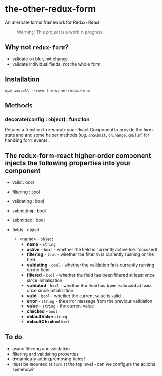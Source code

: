 # the-other-redux-form

An alternate forms framework for Redux+React. 

> Warning: This project is a work in progress

## Why not `redux-form`?

- validate on blur, not change
- validate individual fields, not the whole form

## Installation

    npm install --save the-other-redux-form

## Methods

### decorate(config : object) : function

Returns a function to decorate your React Component to provide the form state and and some helper methods (e.g. `onSubmit`, `onChange`, `onBlur`) for handling form events.

## The redux-form-react higher-order component injects the following properties into your component

- valid : bool
- filtering : bool
- validating : bool
- submitting : bool
- submitted : bool

- fields : object
    - &lt;name&gt; - `object`
        - **name** - `string`
        - **active** - `bool` - whether the field is currently active (i.e. focussed)
        - **filtering** - `bool` - whether the filter fn is currently running on the field
        - **validating** - `bool` - whether the validation fn is currently running on the field
        - **filtered** - `bool` - whether the field has been filtered at least once since initialisation
        - **validated** - `bool` - whether the field has been validated at least once since initialisation
        - **valid** - `bool` - whether the current value is valid 
        - **error** - `string` - the error message from the previous validation
        - **value** - `string` - the current value
        - **checked** - `bool`
        - **defaultValue** `string`
        - **defaultChecked** `bool`

## To do
- async filtering and validation
- filtering and validating properties
- dynamically adding/removing fields?
- must be mounted at `form` at the top level - can we configure the actions somehow?
